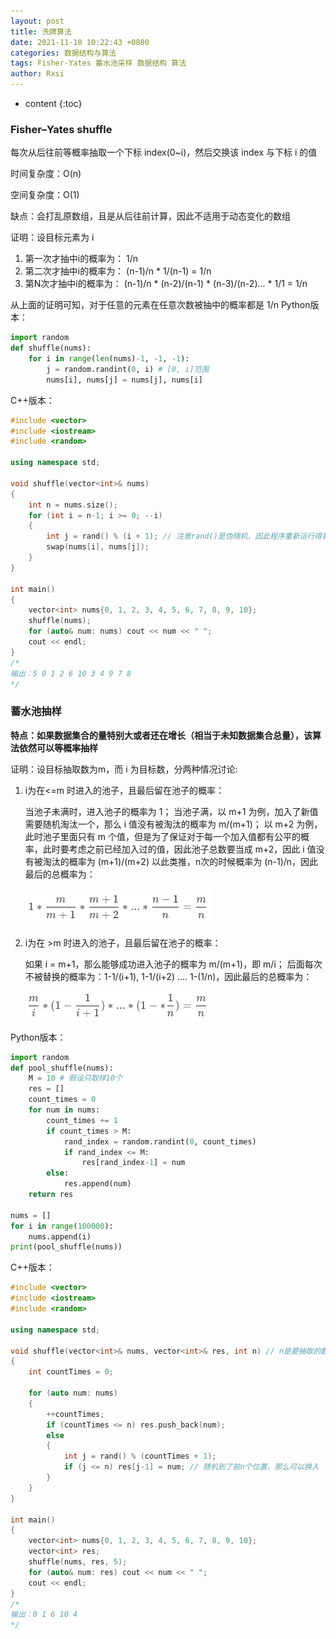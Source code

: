 ```yaml
---
layout: post
title: 洗牌算法
date: 2021-11-10 10:22:43 +0800
categories: 数据结构与算法
tags: Fisher-Yates 蓄水池采样 数据结构 算法
author: Rxsi
---
```


* content
{:toc}

### Fisher–Yates shuffle
每次从后往前等概率抽取一个下标 index(0~i)，然后交换该 index 与下标 i 的值

时间复杂度：O(n)

空间复杂度：O(1)

缺点：会打乱原数组，且是从后往前计算，因此不适用于动态变化的数组

<!--more-->
证明：设目标元素为 i

1. 第一次才抽中i的概率为：   1/n
2. 第二次才抽中i的概率为：   (n-1)/n * 1/(n-1) = 1/n
3. 第N次才抽中i的概率为：    (n-1)/n * (n-2)/(n-1) * (n-3)/(n-2)... * 1/1 = 1/n

从上面的证明可知，对于任意的元素在任意次数被抽中的概率都是 1/n
Python版本：
```python
import random
def shuffle(nums):
    for i in range(len(nums)-1, -1, -1):
        j = random.randint(0, i) # [0, i]范围
        nums[i], nums[j] = nums[j], nums[i]
```

C++版本：
```cpp
#include <vector>
#include <iostream>
#include <random>

using namespace std;

void shuffle(vector<int>& nums)
{
    int n = nums.size();
    for (int i = n-1; i >= 0; --i)
    {
        int j = rand() % (i + 1); // 注意rand()是伪随机，因此程序重新运行得到的随机结果都是一样的，但是在一次程序内连续调用是不同的，这个在实际应用时要注意，可以使用srand()设置随机种子
        swap(nums[i], nums[j]); 
    }
}

int main()
{
    vector<int> nums{0, 1, 2, 3, 4, 5, 6, 7, 8, 9, 10};
    shuffle(nums);
    for (auto& num: nums) cout << num << " ";
    cout << endl;
}
/*
输出：5 0 1 2 6 10 3 4 9 7 8 
*/
```

### 蓄水池抽样

**特点：如果数据集合的量特别大或者还在增长（相当于未知数据集合总量），该算法依然可以等概率抽样**

证明：设目标抽取数为m，而 i 为目标数，分两种情况讨论:

1. i为在<=m 时进入的池子，且最后留在池子的概率：

    当池子未满时，进入池子的概率为 1；
    当池子满，以 m+1 为例，加入了新值需要随机淘汰一个，那么 i 值没有被淘汰的概率为 m/(m+1)；
    以 m+2 为例，此时池子里面只有 m 个值，但是为了保证对于每一个加入值都有公平的概率，此时要考虑之前已经加入过的值，因此池子总数要当成 m+2，因此 i 值没有被淘汰的概率为 (m+1)/(m+2)
    以此类推，n次的时候概率为 (n-1)/n，因此最后的总概率为：

    ![litter_than_m.png](/images/data_structure_algorithms_shuffle/litter_than_m.png)

2. i为在 >m 时进入的池子，且最后留在池子的概率：

    如果 i = m+1，那么能够成功进入池子的概率为 m/(m+1)，即 m/i；
    后面每次不被替换的概率为：1-1/(i+1), 1-1/(i+2) .... 1-(1/n)，因此最后的总概率为：

    ![better_than_m.png](/images/data_structure_algorithms_shuffle/better_than_m.png)

Python版本：
```python
import random
def pool_shuffle(nums):
    M = 10 # 假设只取样10个
    res = []
    count_times = 0
    for num in nums:
        count_times += 1
        if count_times > M:
            rand_index = random.randint(0, count_times)
            if rand_index <= M:
                res[rand_index-1] = num
        else:
            res.append(num)
    return res

nums = []
for i in range(100000):
    nums.append(i)
print(pool_shuffle(nums))
```

C++版本：
```cpp
#include <vector>
#include <iostream>
#include <random>

using namespace std;

void shuffle(vector<int>& nums, vector<int>& res, int n) // n是要抽取的数据量
{
    int countTimes = 0;

    for (auto num: nums)
    {
        ++countTimes;
        if (countTimes <= n) res.push_back(num);
        else
        {
            int j = rand() % (countTimes + 1);
            if (j <= n) res[j-1] = num; // 随机到了前n个位置，那么可以换入
        }
    }
}

int main()
{
    vector<int> nums{0, 1, 2, 3, 4, 5, 6, 7, 8, 9, 10};
    vector<int> res;
    shuffle(nums, res, 5);
    for (auto& num: res) cout << num << " ";
    cout << endl;
}
/*
输出：0 1 6 10 4
*/
```